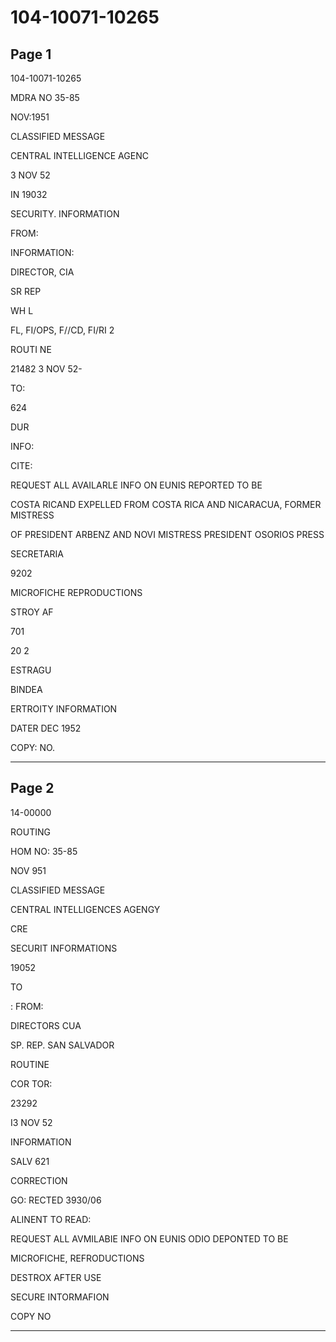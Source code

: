 # 104-10071-10265

## Page 1

104-10071-10265

MDRA NO 35-85

NOV:1951

CLASSIFIED MESSAGE

CENTRAL INTELLIGENCE AGENC

3 NOV 52

IN 19032

SECURITY. INFORMATION

FROM:

INFORMATION:

DIRECTOR, CIA

SR REP

WH L

FL, FI/OPS, F//CD, FI/RI 2

ROUTI NE

21482 3 NOV 52-

TO:

624

DUR

INFO:

CITE:

REQUEST ALL AVAILARLE INFO ON EUNIS REPORTED TO BE

COSTA RICAND EXPELLED FROM COSTA RICA AND NICARACUA, FORMER MISTRESS

OF PRESIDENT ARBENZ AND NOVI MISTRESS PRESIDENT OSORIOS PRESS

SECRETARIA

9202

MICROFICHE REPRODUCTIONS

STROY AF

701

20 2

ESTRAGU

BINDEA

ERTROITY INFORMATION

DATER DEC 1952

COPY: NO.

---

## Page 2

14-00000

ROUTING

HOM NO: 35-85

NOV 951

CLASSIFIED MESSAGE

CENTRAL INTELLIGENCES AGENGY

CRE

SECURIT INFORMATIONS

19052

TO

: FROM:

DIRECTORS CUA

SP. REP. SAN SALVADOR

ROUTINE

COR TOR:

23292

I3 NOV 52

INFORMATION

SALV 621

CORRECTION

GO: RECTED 3930/06

ALINENT TO READ:

REQUEST ALL AVMILABIE INFO ON EUNIS ODIO DEPONTED TO BE

MICROFICHE, REFRODUCTIONS

DESTROX AFTER USE

SECURE INTORMAFION

COPY NO

---

